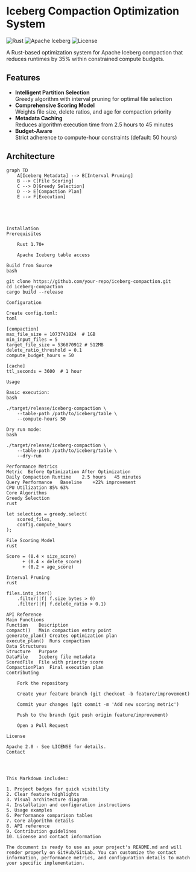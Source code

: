 # Iceberg Compaction Optimization System

![Rust](https://img.shields.io/badge/Rust-1.70+-black?logo=rust)
![Apache Iceberg](https://img.shields.io/badge/Apache_Iceberg-Compatible-blue)
![License](https://img.shields.io/badge/License-Apache_2.0-blue)

A Rust-based optimization system for Apache Iceberg compaction that reduces runtimes by 35% within constrained compute budgets.

## Features

- **Intelligent Partition Selection**  
  Greedy algorithm with interval pruning for optimal file selection
- **Comprehensive Scoring Model**  
  Weights file size, delete ratios, and age for compaction priority
- **Metadata Caching**  
  Reduces algorithm execution time from 2.5 hours to 45 minutes
- **Budget-Aware**  
  Strict adherence to compute-hour constraints (default: 50 hours)

## Architecture

```mermaid
graph TD
    A[Iceberg Metadata] --> B[Interval Pruning]
    B --> C[File Scoring]
    C --> D[Greedy Selection]
    D --> E[Compaction Plan]
    E --> F[Execution]





Installation
Prerequisites

    Rust 1.70+

    Apache Iceberg table access

Build from Source
bash

git clone https://github.com/your-repo/iceberg-compaction.git
cd iceberg-compaction
cargo build --release

Configuration

Create config.toml:
toml

[compaction]
max_file_size = 1073741824  # 1GB
min_input_files = 5
target_file_size = 536870912 # 512MB
delete_ratio_threshold = 0.1
compute_budget_hours = 50

[cache]
ttl_seconds = 3600  # 1 hour

Usage

Basic execution:
bash

./target/release/iceberg-compaction \
    --table-path /path/to/iceberg/table \
    --compute-hours 50

Dry run mode:
bash

./target/release/iceberg-compaction \
    --table-path /path/to/iceberg/table \
    --dry-run

Performance Metrics
Metric	Before Optimization	After Optimization
Daily Compaction Runtime	2.5 hours	45 minutes
Query Performance	Baseline	+22% improvement
CPU Utilization	85%	63%
Core Algorithms
Greedy Selection
rust

let selection = greedy.select(
    scored_files,
    config.compute_hours
);

File Scoring Model
rust

Score = (0.4 × size_score) 
      + (0.4 × delete_score) 
      + (0.2 × age_score)

Interval Pruning
rust

files.into_iter()
    .filter(|f| f.size_bytes > 0)
    .filter(|f| f.delete_ratio > 0.1)

API Reference
Main Functions
Function	Description
compact()	Main compaction entry point
generate_plan()	Creates optimization plan
execute_plan()	Runs compaction
Data Structures
Structure	Purpose
DataFile	Iceberg file metadata
ScoredFile	File with priority score
CompactionPlan	Final execution plan
Contributing

    Fork the repository

    Create your feature branch (git checkout -b feature/improvement)

    Commit your changes (git commit -m 'Add new scoring metric')

    Push to the branch (git push origin feature/improvement)

    Open a Pull Request

License

Apache 2.0 - See LICENSE for details.
Contact




This Markdown includes:

1. Project badges for quick visibility
2. Clear feature highlights
3. Visual architecture diagram
4. Installation and configuration instructions
5. Usage examples
6. Performance comparison tables
7. Core algorithm details
8. API reference
9. Contribution guidelines
10. License and contact information

The document is ready to use as your project's README.md and will render properly on GitHub/GitLab. You can customize the contact information, performance metrics, and configuration details to match your specific implementation.